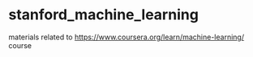 # stanford_machine_learning
materials related to https://www.coursera.org/learn/machine-learning/ course
